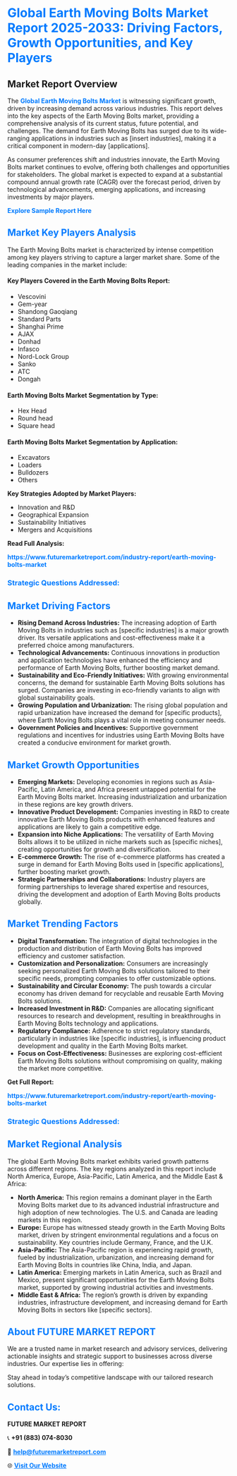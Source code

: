 <h1 style="color: #007BFF;">Global Earth Moving Bolts Market Report 2025-2033: Driving Factors, Growth Opportunities, and Key Players</h1>

<section id="overview">
<h2>Market Report Overview</h2>
<p>The <a href="https://www.futuremarketreport.com/industry-report/earth-moving-bolts-market" style="color: #007BFF; text-decoration: none;"><strong>Global Earth Moving Bolts Market</strong></a> is witnessing significant growth, driven by increasing demand across various industries. This report delves into the key aspects of the Earth Moving Bolts market, providing a comprehensive analysis of its current status, future potential, and challenges. The demand for Earth Moving Bolts has surged due to its wide-ranging applications in industries such as [insert industries], making it a critical component in modern-day [applications].</p>
<p>As consumer preferences shift and industries innovate, the Earth Moving Bolts market continues to evolve, offering both challenges and opportunities for stakeholders. The global market is expected to expand at a substantial compound annual growth rate (CAGR) over the forecast period, driven by technological advancements, emerging applications, and increasing investments by major players.</p>
</section>

<section id="overview">
<p><a href="https://www.futuremarketreport.com/request-sample/reportId=40531" style="color: #007BFF; text-decoration: none;"><strong>Explore Sample Report Here</strong></a></p>
</section>

<section id="key-players">
<h2 style="color: #007BFF;">Market Key Players Analysis</h2>
<p>The Earth Moving Bolts market is characterized by intense competition among key players striving to capture a larger market share. Some of the leading companies in the market include:</p>
<h4>Key Players Covered in the Earth Moving Bolts Report:</h4>
<ul><li>Vescovini</li><li>Gem-year</li><li>Shandong Gaoqiang</li><li>Standard Parts</li><li>Shanghai Prime</li><li>AJAX</li><li>Donhad</li><li>Infasco</li><li>Nord-Lock Group</li><li>Sanko</li><li>ATC</li><li>Dongah</li></ul>
<h4>Earth Moving Bolts Market Segmentation by Type:</h4>
<ul><li>Hex Head</li><li>Round head</li><li>Square head</li></ul>

<h4>Earth Moving Bolts Market Segmentation by Application:</h4>
<ul><li>Excavators</li><li>Loaders</li><li>Bulldozers</li><li>Others</li></ul>
<p><strong>Key Strategies Adopted by Market Players:</strong></p>
<ul>
<li>Innovation and R&D</li>
<li>Geographical Expansion</li>
<li>Sustainability Initiatives</li>
<li>Mergers and Acquisitions</li>
</ul>
</section>

<section>
<p><strong>Read Full Analysis: </strong></p><a href="https://www.futuremarketreport.com/industry-report/earth-moving-bolts-market" style="color: #007BFF; text-decoration: none;"><strong>https://www.futuremarketreport.com/industry-report/earth-moving-bolts-market</strong></a>
<h3 style="color: #007BFF;">Strategic Questions Addressed:</h3>
</section>

<section id="driving-factors">
<h2 style="color: #007BFF;">Market Driving Factors</h2>
<ul>
<li><strong>Rising Demand Across Industries:</strong> The increasing adoption of Earth Moving Bolts in industries such as [specific industries] is a major growth driver. Its versatile applications and cost-effectiveness make it a preferred choice among manufacturers.</li>
<li><strong>Technological Advancements:</strong> Continuous innovations in production and application technologies have enhanced the efficiency and performance of Earth Moving Bolts, further boosting market demand.</li>
<li><strong>Sustainability and Eco-Friendly Initiatives:</strong> With growing environmental concerns, the demand for sustainable Earth Moving Bolts solutions has surged. Companies are investing in eco-friendly variants to align with global sustainability goals.</li>
<li><strong>Growing Population and Urbanization:</strong> The rising global population and rapid urbanization have increased the demand for [specific products], where Earth Moving Bolts plays a vital role in meeting consumer needs.</li>
<li><strong>Government Policies and Incentives:</strong> Supportive government regulations and incentives for industries using Earth Moving Bolts have created a conducive environment for market growth.</li>
</ul>
</section>

<section id="growth-opportunities">
<h2 style="color: #007BFF;">Market Growth Opportunities</h2>
<ul>
<li><strong>Emerging Markets:</strong> Developing economies in regions such as Asia-Pacific, Latin America, and Africa present untapped potential for the Earth Moving Bolts market. Increasing industrialization and urbanization in these regions are key growth drivers.</li>
<li><strong>Innovative Product Development:</strong> Companies investing in R&D to create innovative Earth Moving Bolts products with enhanced features and applications are likely to gain a competitive edge.</li>
<li><strong>Expansion into Niche Applications:</strong> The versatility of Earth Moving Bolts allows it to be utilized in niche markets such as [specific niches], creating opportunities for growth and diversification.</li>
<li><strong>E-commerce Growth:</strong> The rise of e-commerce platforms has created a surge in demand for Earth Moving Bolts used in [specific applications], further boosting market growth.</li>
<li><strong>Strategic Partnerships and Collaborations:</strong> Industry players are forming partnerships to leverage shared expertise and resources, driving the development and adoption of Earth Moving Bolts products globally.</li>
</ul>
</section>

<section id="trending-factors">
<h2 style="color: #007BFF;">Market Trending Factors</h2>
<ul>
<li><strong>Digital Transformation:</strong> The integration of digital technologies in the production and distribution of Earth Moving Bolts has improved efficiency and customer satisfaction.</li>
<li><strong>Customization and Personalization:</strong> Consumers are increasingly seeking personalized Earth Moving Bolts solutions tailored to their specific needs, prompting companies to offer customizable options.</li>
<li><strong>Sustainability and Circular Economy:</strong> The push towards a circular economy has driven demand for recyclable and reusable Earth Moving Bolts solutions.</li>
<li><strong>Increased Investment in R&D:</strong> Companies are allocating significant resources to research and development, resulting in breakthroughs in Earth Moving Bolts technology and applications.</li>
<li><strong>Regulatory Compliance:</strong> Adherence to strict regulatory standards, particularly in industries like [specific industries], is influencing product development and quality in the Earth Moving Bolts market.</li>
<li><strong>Focus on Cost-Effectiveness:</strong> Businesses are exploring cost-efficient Earth Moving Bolts solutions without compromising on quality, making the market more competitive.</li>
</ul>
</section>

<section>
<p><strong>Get Full Report: </strong></p><a href="https://www.futuremarketreport.com/industry-report/earth-moving-bolts-market" style="color: #007BFF; text-decoration: none;"><strong>https://www.futuremarketreport.com/industry-report/earth-moving-bolts-market</strong></a>
<h3 style="color: #007BFF;">Strategic Questions Addressed:</h3>
</section>


<section id="regional-analysis">
<h2 style="color: #007BFF;">Market Regional Analysis</h2>
<p>The global Earth Moving Bolts market exhibits varied growth patterns across different regions. The key regions analyzed in this report include North America, Europe, Asia-Pacific, Latin America, and the Middle East & Africa:</p>
<ul>
<li><strong>North America:</strong> This region remains a dominant player in the Earth Moving Bolts market due to its advanced industrial infrastructure and high adoption of new technologies. The U.S. and Canada are leading markets in this region.</li>
<li><strong>Europe:</strong> Europe has witnessed steady growth in the Earth Moving Bolts market, driven by stringent environmental regulations and a focus on sustainability. Key countries include Germany, France, and the U.K.</li>
<li><strong>Asia-Pacific:</strong> The Asia-Pacific region is experiencing rapid growth, fueled by industrialization, urbanization, and increasing demand for Earth Moving Bolts in countries like China, India, and Japan.</li>
<li><strong>Latin America:</strong> Emerging markets in Latin America, such as Brazil and Mexico, present significant opportunities for the Earth Moving Bolts market, supported by growing industrial activities and investments.</li>
<li><strong>Middle East & Africa:</strong> The region’s growth is driven by expanding industries, infrastructure development, and increasing demand for Earth Moving Bolts in sectors like [specific sectors].</li>
</ul>
</section>

<footer>
<h2 style="color: #007BFF;">About FUTURE MARKET REPORT</h2>
<p>We are a trusted name in market research and advisory services, delivering actionable insights and strategic support to businesses across diverse industries. Our expertise lies in offering:</p>

<p>Stay ahead in today’s competitive landscape with our tailored research solutions.</p>

<h2 style="color: #007BFF;">Contact Us:</h2>
<p><strong>FUTURE MARKET REPORT</strong></p>
<p>📞 <strong>+91 (883) 074-8030</strong></p>
<p>📧 <strong><a href="mailto:help@futuremarketreport.com" style="color: #007BFF;">help@futuremarketreport.com</a></strong></p>
<p>🌐 <strong><a href="https://www.futuremarketreport.com/" style="color: #007BFF;">Visit Our Website</a></strong></p>
</footer>